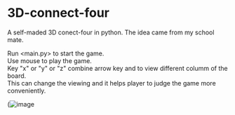 # 3D-connect-four
A self-maded 3D conect-four in python. The idea came from my school mate.

Run <main.py> to start the game.  
Use mouse to play the game.  
Key "x" or "y" or "z" combine arrow key <RIGHT> and <LEFT> to view different columm of the board.  
This can change the viewing and it helps player to judge the game more conveniently. 

(![image](https://user-images.githubusercontent.com/85293570/157036792-5121ce78-8ec7-4df1-8edf-ca2069269425.png)

  
